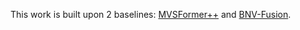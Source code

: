 This work is built upon 2 baselines: [MVSFormer++](https://github.com/maybeLx/MVSFormerPlusPlus) and [BNV-Fusion](https://github.com/likojack/bnv_fusion).
